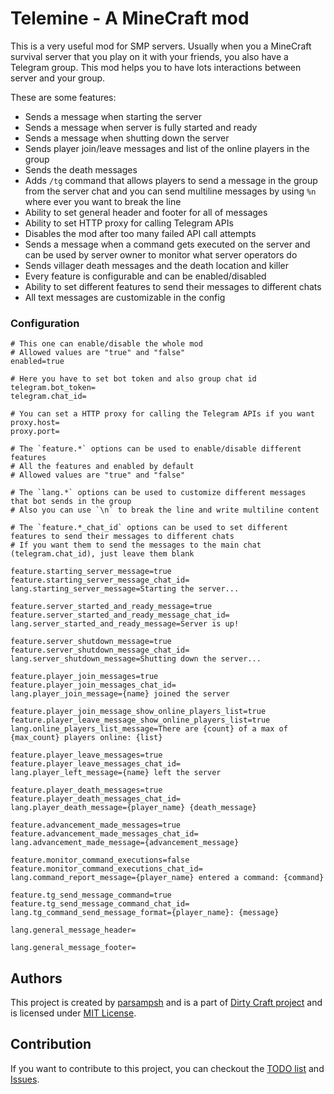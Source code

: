 # Telemine - A MineCraft mod
This is a very useful mod for SMP servers.
Usually when you a MineCraft survival server that you play on it with your friends, you also have a Telegram group.
This mod helps you to have lots interactions between server and your group.

These are some features:

- Sends a message when starting the server
- Sends a message when server is fully started and ready
- Sends a message when shutting down the server
- Sends player join/leave messages and list of the online players in the group
- Sends the death messages
- Adds `/tg` command that allows players to send a message in the group from the server chat and you can send multiline messages by using `%n` where ever you want to break the line
- Ability to set general header and footer for all of messages
- Ability to set HTTP proxy for calling Telegram APIs
- Disables the mod after too many failed API call attempts
- Sends a message when a command gets executed on the server and can be used by server owner to monitor what server operators do
- Sends villager death messages and the death location and killer
- Every feature is configurable and can be enabled/disabled
- Ability to set different features to send their messages to different chats
- All text messages are customizable in the config

### Configuration

```properties
# This one can enable/disable the whole mod
# Allowed values are "true" and "false"
enabled=true

# Here you have to set bot token and also group chat id
telegram.bot_token=
telegram.chat_id=

# You can set a HTTP proxy for calling the Telegram APIs if you want
proxy.host=
proxy.port=

# The `feature.*` options can be used to enable/disable different features
# All the features and enabled by default
# Allowed values are "true" and "false"

# The `lang.*` options can be used to customize different messages that bot sends in the group
# Also you can use `\n` to break the line and write multiline content

# The `feature.*_chat_id` options can be used to set different features to send their messages to different chats
# If you want them to send the messages to the main chat (telegram.chat_id), just leave them blank

feature.starting_server_message=true
feature.starting_server_message_chat_id=
lang.starting_server_message=Starting the server...

feature.server_started_and_ready_message=true
feature.server_started_and_ready_message_chat_id=
lang.server_started_and_ready_message=Server is up!

feature.server_shutdown_message=true
feature.server_shutdown_message_chat_id=
lang.server_shutdown_message=Shutting down the server...

feature.player_join_messages=true
feature.player_join_messages_chat_id=
lang.player_join_message={name} joined the server

feature.player_join_message_show_online_players_list=true
feature.player_leave_message_show_online_players_list=true
lang.online_players_list_message=There are {count} of a max of {max_count} players online: {list}

feature.player_leave_messages=true
feature.player_leave_messages_chat_id=
lang.player_left_message={name} left the server

feature.player_death_messages=true
feature.player_death_messages_chat_id=
lang.player_death_message={player_name} {death_message}

feature.advancement_made_messages=true
feature.advancement_made_messages_chat_id=
lang.advancement_made_message={advancement_message}

feature.monitor_command_executions=false
feature.monitor_command_executions_chat_id=
lang.command_report_message={player_name} entered a command: {command}

feature.tg_send_message_command=true
feature.tg_send_message_command_chat_id=
lang.tg_command_send_message_format={player_name}: {message}

lang.general_message_header=

lang.general_message_footer=
```

## Authors
This project is created by [parsampsh](https://github.com/parsampsh)
and is a part of [Dirty Craft project](https://github.com/Dirty-Craft)
and is licensed under [MIT License](LICENSE).

## Contribution
If you want to contribute to this project,
you can checkout the [TODO list](TODO.md) and
[Issues](https://github.com/Dirty-Craft/telemine/issues).
